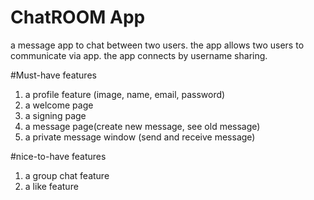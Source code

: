 # ChatROOM App

a message app to chat between two users. the app allows two users to communicate via app. the app connects by username sharing. 

#Must-have features
1) a profile feature (image, name, email, password)
2) a welcome page
3) a signing page 
4) a message page(create new message, see old message)
5) a private message window (send and receive message)

#nice-to-have features
1) a group chat feature 
2) a like feature 

